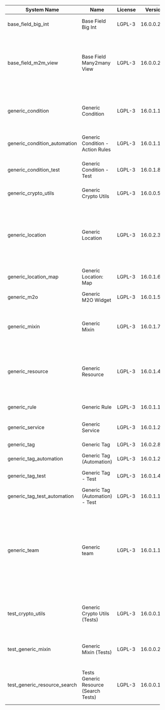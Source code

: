 | System Name | Name | License | Version | Summary | Price |
|---|---|---|---|---|---|
| base_field_big_int | Base Field Big Int | LGPL-3 | 16.0.0.2.0 | BigInt field implementation for Odoo |  |
| base_field_m2m_view | Base Field Many2many View | LGPL-3 | 16.0.0.2.0 | Adds Many2manyView field implementation for Odoo. Useful in cases when m2m relation computed via Postgresql View |  |
| generic_condition | Generic Condition | LGPL-3 | 16.0.1.17.0 | Create generic conditions on which you         can program some logic in Odoo objects |  |
| generic_condition_automation | Generic Condition - Action Rules | LGPL-3 | 16.0.1.1.3 | Generic Conditions (Integration with Action Rules) |  |
| generic_condition_test | Generic Condition - Test | LGPL-3 | 16.0.1.8.1 | Generic Conditions - Tests (do not install manualy) |  |
| generic_crypto_utils | Generic Crypto Utils | LGPL-3 | 16.0.0.5.0 | Technical utils to add encryption to other addons |  |
| generic_location | Generic Location | LGPL-3 | 16.0.2.3.0 | Allows you to make an abstract description of the         objects location relative to the general location         (for example: house3 -> office5 -> room2 -> table5) |  |
| generic_location_map | Generic Location: Map | LGPL-3 | 16.0.1.6.0 | Display locations on map view. |  |
| generic_m2o | Generic M2O Widget | LGPL-3 | 16.0.1.5.2 | Generic Many2one widget |  |
| generic_mixin | Generic Mixin | LGPL-3 | 16.0.1.76.0 | Technical module with generic mixins, that may help to build other modules |  |
| generic_resource | Generic Resource | LGPL-3 | 16.0.1.44.0 | Provides the ability to create and categorize         various resources that can be used in other Odoo modules. |  |
| generic_rule | Generic Rule | LGPL-3 | 16.0.1.1.1 | Adds new top-level menu 'rules' |  |
| generic_service | Generic Service | LGPL-3 | 16.0.1.21.1 | Create and manage service catalog |  |
| generic_tag | Generic Tag | LGPL-3 | 16.0.2.8.1 | Generic tag management. |  |
| generic_tag_automation | Generic Tag (Automation) | LGPL-3 | 16.0.1.2.0 |  |  |
| generic_tag_test | Generic Tag - Test | LGPL-3 | 16.0.1.4.1 | Generic Tag - Tests (do not install manualy) |  |
| generic_tag_test_automation | Generic Tag (Automation) - Test | LGPL-3 | 16.0.1.1.0 |  |  |
| generic_team | Generic team | LGPL-3 | 16.0.1.14.1 | With this module you can create teams and add         users to them, which allows you to perform group         actions (such as assigning a responsible team         instead of one person) while working with Odoo applications. |  |
| test_crypto_utils | Generic Crypto Utils (Tests) | LGPL-3 | 16.0.0.10.0 | Technical module that have to be used to test Generic Crypto Utils module |  |
| test_generic_mixin | Generic Mixin (Tests) | LGPL-3 | 16.0.0.20.0 | Technical module that have to be used to test Generic Mixin module |  |
| test_generic_resource_search | Tests Generic Resource (Search Tests) | LGPL-3 | 16.0.0.1.0 | Technical module that have to be used to test Generic Resource search cases |  |
